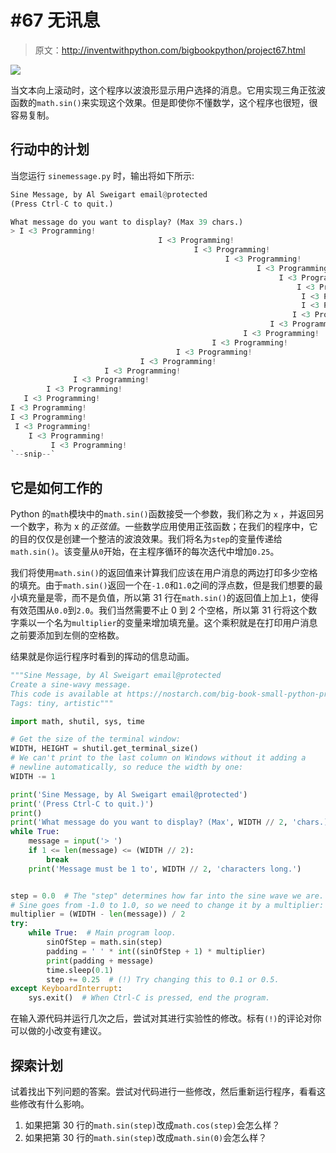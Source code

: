 # #67 无讯息

> 原文：<http://inventwithpython.com/bigbookpython/project67.html>

![](img/9d995d63aaead72cad01120081eb8f75.png)

当文本向上滚动时，这个程序以波浪形显示用户选择的消息。它用实现三角正弦波函数的`math.sin()`来实现这个效果。但是即使你不懂数学，这个程序也很短，很容易复制。

## 行动中的计划

当您运行 `sinemessage.py` 时，输出将如下所示:

```py
Sine Message, by Al Sweigart email@protected
(Press Ctrl-C to quit.)

What message do you want to display? (Max 39 chars.)
> I <3 Programming!
                                 I <3 Programming!
                                         I <3 Programming!
                                                I <3 Programming!
                                                       I <3 Programming!
                                                            I <3 Programming!
                                                                I <3 Programming!
                                                                 I <3 Programming!
                                                                 I <3 Programming!
                                                               I <3 Programming!
                                                          I <3 Programming!
                                                    I <3 Programming!
                                             I <3 Programming!
                                     I <3 Programming!
                             I <3 Programming!
                     I <3 Programming!
              I <3 Programming!
        I <3 Programming!
   I <3 Programming!
I <3 Programming!
I <3 Programming!
 I <3 Programming!
    I <3 Programming!
         I <3 Programming!
`--snip--`
```

## 它是如何工作的

Python 的`math`模块中的`math.sin()`函数接受一个参数，我们称之为 `x` ，并返回另一个数字，称为 x 的*正弦值*。一些数学应用使用正弦函数；在我们的程序中，它的目的仅仅是创建一个整洁的波浪效果。我们将名为`step`的变量传递给`math.sin()`。该变量从`0`开始，在主程序循环的每次迭代中增加`0.25`。

我们将使用`math.sin()`的返回值来计算我们应该在用户消息的两边打印多少空格的填充。由于`math.sin()`返回一个在`-1.0`和`1.0`之间的浮点数，但是我们想要的最小填充量是零，而不是负值，所以第 31 行在`math.sin()`的返回值上加上`1`，使得有效范围从`0.0`到`2.0`。我们当然需要不止 0 到 2 个空格，所以第 31 行将这个数字乘以一个名为`multiplier`的变量来增加填充量。这个乘积就是在打印用户消息之前要添加到左侧的空格数。

结果就是你运行程序时看到的挥动的信息动画。

```py
"""Sine Message, by Al Sweigart email@protected
Create a sine-wavy message.
This code is available at https://nostarch.com/big-book-small-python-programming
Tags: tiny, artistic"""

import math, shutil, sys, time

# Get the size of the terminal window:
WIDTH, HEIGHT = shutil.get_terminal_size()
# We can't print to the last column on Windows without it adding a
# newline automatically, so reduce the width by one:
WIDTH -= 1

print('Sine Message, by Al Sweigart email@protected')
print('(Press Ctrl-C to quit.)')
print()
print('What message do you want to display? (Max', WIDTH // 2, 'chars.)')
while True:
    message = input('> ')
    if 1 <= len(message) <= (WIDTH // 2):
        break
    print('Message must be 1 to', WIDTH // 2, 'characters long.')


step = 0.0  # The "step" determines how far into the sine wave we are.
# Sine goes from -1.0 to 1.0, so we need to change it by a multiplier:
multiplier = (WIDTH - len(message)) / 2
try:
    while True:  # Main program loop.
        sinOfStep = math.sin(step)
        padding = ' ' * int((sinOfStep + 1) * multiplier)
        print(padding + message)
        time.sleep(0.1)
        step += 0.25  # (!) Try changing this to 0.1 or 0.5.
except KeyboardInterrupt:
    sys.exit()  # When Ctrl-C is pressed, end the program. 
```

在输入源代码并运行几次之后，尝试对其进行实验性的修改。标有`(!)`的评论对你可以做的小改变有建议。

## 探索计划

试着找出下列问题的答案。尝试对代码进行一些修改，然后重新运行程序，看看这些修改有什么影响。

1.  如果把第 30 行的`math.sin(step)`改成`math.cos(step)`会怎么样？
2.  如果把第 30 行的`math.sin(step)`改成`math.sin(0)`会怎么样？